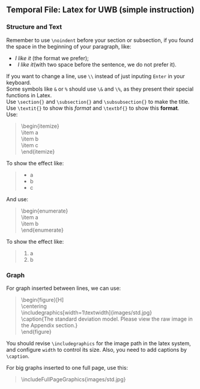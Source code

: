 ## Temporal File: Latex for UWB (simple instruction)
### Structure and Text
Remember to use `\noindent` before your section or subsection, if you found the space in the beginning of your paragraph, like:  
- *I like it* (the format we prefer);
- &ensp;*I like it*(with two space before the sentence, we do not prefer it).    

If you want to change a line, use `\\` instead of just inputing `Enter` in your keyboard.  
Some symbols like `&` or `%` should use `\&` and `\%`, as they present their special functions in Latex.  
Use `\section{}` and `\subsection{}` and `\subsubsection{}` to make the title.  
Use `\textit{}` to show this *format* and `\textbf{}` to show this **format**.  
Use:  
> \begin{itemize}  
> \item a    
> \item b  
> \item c  
> \end{itemize}  


To show the effect like:  
> - a  
> - b  
> - c  


And use:  
> \begin{enumerate}  
> \item a  
> \item b  
> \end{enumerate}  


To show the effect like:  
> 1. a  
> 2. b  

### Graph
For graph inserted between lines, we can use:  
> \begin{figure}[H]  
> \centering  
> \includegraphics[width=1\textwidth]{images/std.jpg}   
> \caption{The standard deviation model. Please view the raw image in the Appendix section.}  
> \end{figure}  

You should revise `\includegraphics` for the image path in the latex system, and configure `width` to control its size. Also, you need to add captions by `\caption`.  

For big graphs inserted to one full page, use this: 
> \includeFullPageGraphics{images/std.jpg}  
